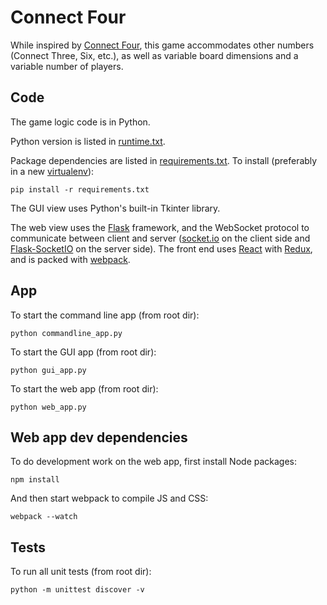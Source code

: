 # Connect Four

While inspired by
[Connect Four](https://en.wikipedia.org/wiki/Connect_Four),
this game accommodates other numbers (Connect Three, Six, etc.),
as well as variable board dimensions and a variable number of players.


## Code

The game logic code is in Python.

Python version is listed in [runtime.txt](runtime.txt).

Package dependencies are listed in [requirements.txt](requirements.txt).
To install (preferably in a new [virtualenv](https://virtualenv.pypa.io)):
```
pip install -r requirements.txt
```

The GUI view uses Python's built-in Tkinter library.

The web view uses the [Flask](http://flask.pocoo.org/) framework, and the
WebSocket protocol to communicate between client and server
([socket.io](http://socket.io/) on the client side and
[Flask-SocketIO](https://flask-socketio.readthedocs.io/en/latest/) on the
server side).
The front end uses [React](https://facebook.github.io/react/)
with [Redux](http://redux.js.org/), and is packed with
[webpack](http://webpack.github.io/).


## App

To start the command line app (from root dir):
```
python commandline_app.py
```

To start the GUI app (from root dir):
```
python gui_app.py
```

To start the web app (from root dir):
```
python web_app.py
```


## Web app dev dependencies

To do development work on the web app, first install Node packages:
```
npm install
```

And then start webpack to compile JS and CSS:
```
webpack --watch
```


## Tests

To run all unit tests (from root dir):
```
python -m unittest discover -v
```
